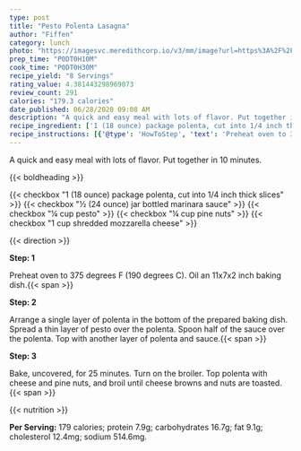 ```yaml
---
type: post
title: "Pesto Polenta Lasagna"
author: "Fiffen"
category: lunch
photo: "https://imagesvc.meredithcorp.io/v3/mm/image?url=https%3A%2F%2Fimages.media-allrecipes.com%2Fuserphotos%2F1080109.jpg"
prep_time: "P0DT0H10M"
cook_time: "P0DT0H30M"
recipe_yield: "8 Servings"
rating_value: 4.381443298969073
review_count: 291
calories: "179.3 calories"
date_published: 06/28/2020 09:08 AM
description: "A quick and easy meal with lots of flavor. Put together in 10 minutes."
recipe_ingredient: ['1 (18 ounce) package polenta, cut into 1/4 inch thick slices', '½ (24 ounce) jar bottled marinara sauce', '¼ cup pesto', '¼ cup pine nuts', '1 cup shredded mozzarella cheese']
recipe_instructions: [{'@type': 'HowToStep', 'text': 'Preheat oven to 375 degrees F (190 degrees C). Oil an 11x7x2 inch baking dish.\n'}, {'@type': 'HowToStep', 'text': 'Arrange a single layer of polenta in the bottom of the prepared baking dish. Spread a thin layer of pesto over the polenta. Spoon half of the sauce over the polenta. Top with another layer of polenta and sauce.\n'}, {'@type': 'HowToStep', 'text': 'Bake, uncovered, for 25 minutes. Turn on the broiler. Top polenta with cheese and pine nuts, and broil until cheese browns and nuts are toasted.\n'}]
---
```


A quick and easy meal with lots of flavor. Put together in 10 minutes. 

{{< boldheading >}}

{{< checkbox "1 (18 ounce) package polenta, cut into 1/4 inch thick slices" >}}
{{< checkbox "½ (24 ounce) jar bottled marinara sauce" >}}
{{< checkbox "¼ cup pesto" >}}
{{< checkbox "¼ cup pine nuts" >}}
{{< checkbox "1 cup shredded mozzarella cheese" >}}


{{< direction >}}

**Step: 1**

Preheat oven to 375 degrees F (190 degrees C). Oil an 11x7x2 inch baking dish.{{< span >}}

**Step: 2**

Arrange a single layer of polenta in the bottom of the prepared baking dish. Spread a thin layer of pesto over the polenta. Spoon half of the sauce over the polenta. Top with another layer of polenta and sauce.{{< span >}}

**Step: 3**

Bake, uncovered, for 25 minutes. Turn on the broiler. Top polenta with cheese and pine nuts, and broil until cheese browns and nuts are toasted.{{< span >}}

{{< nutrition >}}

**Per Serving:** 179 calories; protein 7.9g; carbohydrates 16.7g; fat 9.1g; cholesterol 12.4mg; sodium 514.6mg.